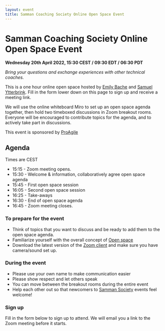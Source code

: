 ```yaml
---
layout: event
title: Samman Coaching Society Online Open Space Event
---
```


# Samman Coaching Society Online Open Space Event

**Wednesday 20th April 2022, 15:30 CEST / 09:30 EDT / 06:30 PDT**

_Bring your questions and exchange experiences with other technical coaches._ 

This is a one hour online open space hosted by [Emily Bache](/society/contributors/emilybache.html) and [Samuel Ytterbrink](/society/contributors/neppord.html). Fill in the form lower down on this page to sign up and receive a meeting link. 

We will use the online whiteboard Miro to set up an open space agenda together, then hold two timeboxed discussions in Zoom breakout rooms. Everyone will be encouraged to contribute topics for the agenda, and to actively take part in discussions.

This event is sponsored by [ProAgile](https://proagile.eu)

## Agenda 
Times are CEST
* 15:15 - Zoom meeting opens.
* 15:30 - Welcome & information, collaboratively agree open space agenda
* 15:45 - First open space session
* 16:05 - Second open space session
* 16:25 - Take-aways
* 16:30 - End of open space agenda
* 16:45 - Zoom meeting closes.

### To prepare for the event
* Think of topics that you want to discuss and be ready to add them to the open space agenda.
* Familiarize yourself with the overall concept of [Open space](https://www.agilealliance.org/glossary/open-space)
* Download the latest version of the [Zoom client](https://support.zoom.us/hc/en-us/articles/360032812931-Starting-the-Zoom-Desktop-Client) and make sure you have camera/sound set up.

### During the event
* Please use your own name to make communication easier
* Please show respect and let others speak
* You can move between the breakout rooms during the entire event
* Help each other out so that newcomers to [Samman Society](/society/index.html) events feel welcome!

### Sign up
Fill in the form below to sign up to attend. We will email you a link to the Zoom meeting before it starts.
